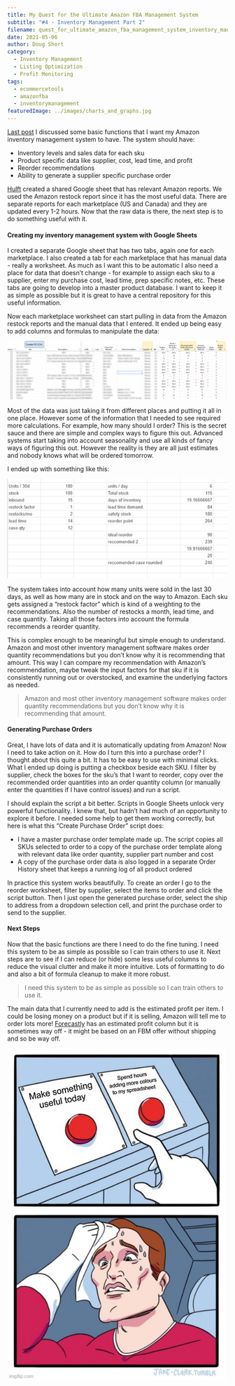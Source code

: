 ```yaml
---
title: My Quest for the Ultimate Amazon FBA Management System
subtitle: "#4 - Inventory Management Part 2"
filename: quest_for_ultimate_amazon_fba_management_system_inventory_management_part_2
date: 2021-05-06
author: Doug Short
category:
  - Inventory Management
  - Listing Optimization
  - Profit Monitoring
tags:
  - ecommercetools
  - amazonfba
  - inventorymanagement
featuredImage: ../images/charts_and_graphs.jpg
---
```


[Last post](../blog/quest_for_ultimate_amazon_fba_management_system_inventory_management_part_1) I discussed some basic functions that I want my Amazon inventory management system to have. 
The system should have:
* Inventory levels and sales data for each sku
* Product specific data like supplier, cost, lead time, and profit
* Reorder recommendations
* Ability to generate a supplier specific purchase order

[Hulft](https://ecomdiscover.com/reviews/hulft-online-services) created a shared Google sheet that has relevant Amazon reports.  We used the Amazon restock report since it has the most useful data.  There are separate reports for each marketplace (US and Canada) and they are updated every 1-2 hours.  Now that the raw data is there, the next step is to do something useful with it.

#### Creating my inventory management system with Google Sheets
I created a separate Google sheet that has two tabs, again one for each marketplace.  I also created a tab for each marketplace that has manual data - really a worksheet.  As much as I want this to be automatic I also need a place for data that doesn’t change - for example to assign each sku to a supplier, enter my purchase cost, lead time, prep specific notes, etc.  These tabs are going to develop into a master product database.  I want to keep it as simple as possible but it is great to have a central repository for this useful information.

Now each marketplace worksheet can start pulling in data from the Amazon restock reports and the manual data that I entered.  It ended up being easy to add columns and formulas to manipulate the data:

![Google Sheet Amazon restock report](../images/googlesheet_data.png#display=table;width=640px;height=100%;margin-bottom=30px;margin-top=20px;margin-left=auto;margin-right=auto;foo=bar)

Most of the data was just taking it from different places and putting it all in one place.  However some of the information that I needed to see required more calculations.  For example, how many should I order?  This is the secret sauce and there are simple and complex ways to figure this out.  Advanced systems start taking into account seasonality and use all kinds of fancy ways of figuring this out.  However the reality is they are all just estimates and nobody knows what will be ordered tomorrow.

I ended up with something like this:

![Final restock report](../images/final_restock_report.png#display=table;width=640px;height=100%;margin-bottom=30px;margin-top=20px;margin-left=auto;margin-right=auto;foo=bar)

The system takes into account how many units were sold in the last 30 days, as well as how many are in stock and on the way to Amazon.  Each sku gets assigned a “restock factor” which is kind of a weighting to the recommendations.  Also the number of restocks a month, lead time, and case quantity.  Taking all those factors into account the formula recommends a reorder quantity.  

This is complex enough to be meaningful but simple enough to understand.  Amazon and most other inventory management software makes order quantity recommendations but you don’t know why it is recommending that amount.  This way I can compare my recommendation with Amazon’s recommendation, maybe tweak the input factors for that sku if it is consistently running out or overstocked, and examine the underlying factors as needed.

> Amazon and most other inventory management software makes order quantity recommendations but you don’t know why it is recommending that amount.

#### Generating Purchase Orders
Great, I have lots of data and it is automatically updating from Amazon!  Now I need to take action on it.  How do I turn this into a purchase order?  I thought about this quite a bit.  It has to be easy to use with minimal clicks.  What I ended up doing is putting a checkbox beside each SKU.  I filter by supplier, check the boxes for the sku’s that I want to reorder, copy over the recommended order quantities into an order quantity column (or manually enter the quantities if I have control issues) and run a script.

I should explain the script a bit better.  Scripts in Google Sheets unlock very powerful functionality.  I knew that, but hadn’t had much of an opportunity to explore it before.  I needed some help to get them working correctly, but here is what this “Create Purchase Order” script does:

* I have a master purchase order template made up.  The script copies all SKUs selected to order to a copy of the purchase order template along with relevant data like order quantity, supplier part number and cost
* A copy of the purchase order data is also logged in a separate Order History sheet that keeps a running log of all product ordered

In practice this system works beautifully.  To create an order I go to the reorder worksheet, filter by supplier, select the items to order and click the script button.  Then I just open the generated purchase order, select the ship to address from a dropdown selection cell, and print the purchase order to send to the supplier.

#### Next Steps
Now that the basic functions are there I need to do the fine tuning.  I need this system to be as simple as possible so I can train others to use it.  Next steps are to see if I can reduce (or hide) some less useful columns to reduce the visual clutter and make it more intuitive.  Lots of formatting to do and also a bit of formula cleanup to make it more robust.

> I need this system to be as simple as possible so I can train others to use it.

The main data that I currently need to add is the estimated profit per item.  I could be losing money on a product but if it is selling, Amazon will tell me to order lots more!  [Forecastly](https://ecomdiscover.com/reviews/forecastly) has an estimated profit column but it is sometimes way off - it might be based on an FBM offer without shipping and so be way off.

![What should I do???](../images/productivity_dilemma.jpg#display=table;width=512px;height=100%;margin-bottom=30px;margin-top=20px;margin-left=auto;margin-right=auto;foo=bar)